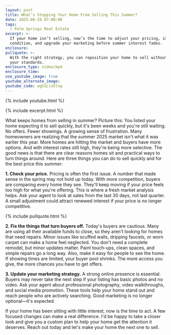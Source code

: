 ```yaml
---
layout: post
title: What’s Stopping Your Home From Selling This Summer?
date: 2025-06-20 07:00:00
tags:
  - Palm Springs Real Estate
excerpt: >-
  If your home isn’t selling, now’s the time to adjust your pricing, improve the
  condition, and upgrade your marketing before summer interest fades.
enclosure:
pullquote: >-
  With the right strategy, you can reposition your home to sell without lowering
  your standards.
enclosure_type: video/mp4
enclosure_time:
use_youtube_image: true
youtube_alternate_image:
youtube_code: wgh1Llo5lxg
---
```

{% include youtube.html %}

{% include excerpt.html %}

What keeps homes from selling in summer? Picture this: You listed your home expecting it to sell quickly, but it's been weeks and you're still waiting. No offers. Fewer showings. A growing sense of frustration. Many homeowners are realizing that the summer 2025 market isn't what it was earlier this year. More homes are hitting the market and buyers have more options. And with interest rates still high, they're being more selective. The good news is that there are clear reasons homes sit and practical ways to turn things around. Here are three things you can do to sell quickly and for the best price this summer:

**1\. Check your price.** Pricing is often the first issue. A number that made sense in the spring may not hold up today. With more competition, buyers are comparing every home they see. They'll keep moving if your price feels too high for what you're offering. This is where a fresh market analysis helps. Ask your agent to look at sales from the last 30 days, not last quarter. A small adjustment could attract renewed interest if your price is no longer competitive.

{% include pullquote.html %}

**2\. Fix the things that turn buyers off.** Today's buyers are cautious. Many are using all their available funds to close, so they aren't looking for homes that need repairs. Minor issues like scuffed walls, dripping faucets, or worn carpet can make a home feel neglected. You don't need a complete remodel, but minor updates matter. Paint touch-ups, clean spaces, and simple repairs go a long way. Also, make it easy for people to see the home. If showing times are limited, your buyer pool shrinks. The more access you give, the more chances you have to get offers.

**3\. Update your marketing strategy.** A strong online presence is essential. Buyers may never take the next step if your listing has basic photos and no video. Ask your agent about professional photography, video walkthroughs, and social media promotion. These tools help your home stand out and reach people who are actively searching. Good marketing is no longer optional—it's expected.

If your home has been sitting with little interest, now is the time to act. A few focused changes can make a real difference. I'd be happy to take a closer look and give you a custom plan to help your home get the attention it deserves. Reach out today and let's make your home the next one to sell.